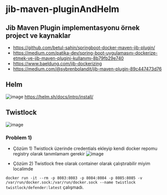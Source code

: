 # jib-maven-pluginAndHelm

## Jib Maven Plugin implementasyonu örnek project ve kaynaklar

- https://github.com/betul-sahin/springboot-docker-maven-jib-plugin/
- https://medium.com/patika-dev/spring-boot-uygulamasını-dockerize-etmek-ve-jib-maven-plugini-kullanımı-8b79fb29e740
- https://www.baeldung.com/jib-dockerizing
- https://medium.com/@sybrenbolandit/jib-maven-plugin-89c447473d76

## Helm 

![image](https://user-images.githubusercontent.com/74687192/221689453-8b510151-be36-4966-b11a-b1090eb03372.png)
https://helm.sh/docs/intro/install/
## Twistlock
![image](https://user-images.githubusercontent.com/74687192/221972214-6f0ede68-592c-43dd-92c5-443bb87efcd5.png)

### Problem 1)

- Çözüm 1) Twistlock üzerinde credentials ekleyip kendi docker repomu registry olarak tanımlamam gerekir
 ![image](https://user-images.githubusercontent.com/74687192/221976671-e9fb8043-c53d-4a90-8b86-caf7c7f7704b.png)
 
 
- Çözüm 2) Twistlock free olarak container olarak çalıştırabilir miyim localimde 

`docker run -it --rm -p 8083:8083 -p 8084:8084 -p 8085:8085 -v /var/run/docker.sock:/var/run/docker.sock --name twistlock twistlock/defender:latest` çalışmadı.
